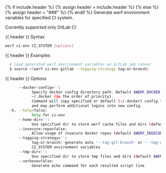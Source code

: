 {% if include.header %}
{% assign header = include.header %}
{% else %}
{% assign header = "###" %}
{% endif %}
Generate werf environment variables for specified CI system.

Currently supported only GitLab CI

{{ header }} Syntax

```bash
werf ci-env CI_SYSTEM [options]
```

{{ header }} Examples

```bash
  # Load generated werf environment variables on GitLab job runner
  $ source <(werf ci-env gitlab --tagging-strategy tag-or-branch)
```

{{ header }} Options

```bash
      --docker-config='':
            Specify docker config directory path. Default $WERF_DOCKER_CONFIG or $DOCKER_CONFIG or  
            ~/.docker (in the order of priority).
            Command will copy specified or default (~/.docker) config to the new temporary config   
            and may perform additional logins into new config.
  -h, --help=false:
            help for ci-env
      --home-dir='':
            Use specified dir to store werf cache files and dirs (default $WERF_HOME or ~/.werf)
      --insecure-repo=false:
            Allow usage of insecure docker repos (default $WERF_INSECURE_REPO)
      --tagging-strategy='':
            tag-or-branch: generate auto '--tag-git-branch' or '--tag-git-tag' tag by specified     
            CI_SYSTEM environment variables
      --tmp-dir='':
            Use specified dir to store tmp files and dirs (default $WERF_TMP_DIR or system tmp dir)
      --verbose=false:
            Generate echo command for each resulted script line
```

